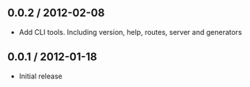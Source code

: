 ## 0.0.2 / 2012-02-08

  - Add CLI tools. Including version, help, routes, server and generators



## 0.0.1 / 2012-01-18

  - Initial release